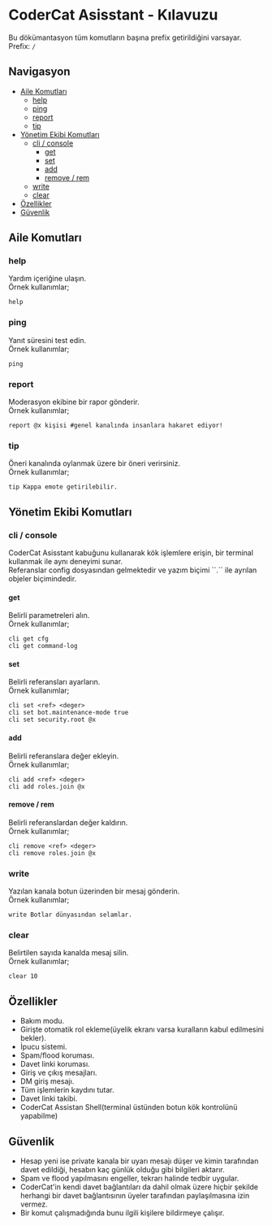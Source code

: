 # CoderCat Asisstant - Kılavuzu

Bu dökümantasyon tüm komutların başına prefix getirildiğini varsayar.
<br>
Prefix: ``/``

## Navigasyon
+ [Aile Komutları](#aile_komutlari)
  + [help](#help)
  + [ping](#ping)
  + [report](#report)
  + [tip](#tip)
+ [Yönetim Ekibi Komutları](#yonetim_ekibi_komutlari)
  + [cli / console](#cli)
    + [get](#cli_get)
    + [set](#cli_set)
    + [add](#cli_add)
    + [remove / rem](#cli_remove)
  + [write](#write)
  + [clear](#clear)
+ [Özellikler](#features)
+ [Güvenlik](#security)

<h2 id="aile_komutlari">Aile Komutları</h2>

<h3 id="help">help</h3>
Yardım içeriğine ulaşın.
<br>
Örnek kullanımlar;

```
help
```

<h3 id="ping">ping</h3>
Yanıt süresini test edin.
<br>
Örnek kullanımlar;

```
ping
```

<h3 id="report">report</h3>
Moderasyon ekibine bir rapor gönderir.
<br>
Örnek kullanımlar;

```
report @x kişisi #genel kanalında insanlara hakaret ediyor!
```

<h3 id="tip">tip</h3>
Öneri kanalında oylanmak üzere bir öneri verirsiniz.
<br>
Örnek kullanımlar;

```
tip Kappa emote getirilebilir.
```

<h2 id="yonetim_ekibi_komutlari">Yönetim Ekibi Komutları</h2>

<h3 id="cli">cli / console</h3>
CoderCat Asisstant kabuğunu kullanarak kök işlemlere erişin, bir terminal kullanmak ile aynı deneyimi sunar. <br>
Referanslar config dosyasından gelmektedir ve yazım biçimi ``.`` ile ayrılan objeler biçimindedir.

<h4 id="cli_get">get</h4>
Belirli parametreleri alın.

<br>
Örnek kullanımlar;

```
cli get cfg
cli get command-log
```

<h4 id="cli_set">set</h4>
Belirli referansları ayarların.

<br>
Örnek kullanımlar;

```
cli set <ref> <deger>
cli set bot.maintenance-mode true
cli set security.root @x
```

<h4 id="cli_add">add</h4>
Belirli referanslara değer ekleyin.
<br>
Örnek kullanımlar;

```
cli add <ref> <deger>
cli add roles.join @x
```

<h4 id="cli_remove">remove / rem</h4>
Belirli referanslardan değer kaldırın.
<br>
Örnek kullanımlar;

```
cli remove <ref> <deger>
cli remove roles.join @x
```

<h3 id="write">write</h3>
Yazılan kanala botun üzerinden bir mesaj gönderin.
<br>
Örnek kullanımlar;

```
write Botlar dünyasından selamlar.
```

<h3 id="clear">clear</h3>
Belirtilen sayıda kanalda mesaj silin.
<br>
Örnek kullanımlar;

```
clear 10
```


<h2 id="features">Özellikler</h2>

+ Bakım modu.
+ Girişte otomatik rol ekleme(üyelik ekranı varsa kuralların kabul edilmesini bekler).
+ İpucu sistemi.
+ Spam/flood koruması.
+ Davet linki koruması.
+ Giriş ve çıkış mesajları.
+ DM giriş mesajı.
+ Tüm işlemlerin kaydını tutar.
+ Davet linki takibi.
+ CoderCat Assistan Shell(terminal üstünden botun kök kontrolünü yapabilme)

<h2 id="security">Güvenlik</h2>

+ Hesap yeni ise private kanala bir uyarı mesajı düşer ve kimin tarafından davet edildiği, hesabın kaç günlük olduğu gibi bilgileri aktarır.
+ Spam ve flood yapılmasını engeller, tekrarı halinde tedbir uygular.
+ CoderCat'in kendi davet bağlantıları da dahil olmak üzere hiçbir şekilde herhangi bir davet bağlantısının üyeler tarafından paylaşılmasına izin vermez.
+ Bir komut çalışmadığında bunu ilgili kişilere bildirmeye çalışır.

